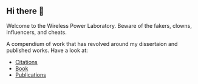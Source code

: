 ## Hi there 👋

Welcome to the Wireless Power Laboratory. Beware of the fakers, clowns, influencers, and cheats.

A compendium of work that has revolved around my dissertaion and published works. Have a look at:

* [Citations](https://scholar.google.com/citations?user=51o8nzEAAAAJ&hl=cs&oi=sra)
* [Book](https://www.amazon.com/Wireless-Power-Magnetic-Resonance-application/dp/B01F9GHQGK)
* [Publications](https://www.amazon.com/stores/Christopher-A.-Tucker/author/B013BOUOPM?ref=ap_rdr&isDramIntegrated=true&shoppingPortalEnabled=true)


<!--

**Here are some ideas to get you started:**

🙋‍♀️ A short introduction - what is your organization all about?
🌈 Contribution guidelines - how can the community get involved?
👩‍💻 Useful resources - where can the community find your docs? Is there anything else the community should know?
🍿 Fun facts - what does your team eat for breakfast?
🧙 Remember, you can do mighty things with the power of [Markdown](https://docs.github.com/github/writing-on-github/getting-started-with-writing-and-formatting-on-github/basic-writing-and-formatting-syntax)
-->
